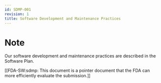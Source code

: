 ```yaml
---
id: SDMP-001
revision: 1
title: Software Development and Maintenance Practices
---
```


# Note

Our software development and maintenance practices are described in the Software Plan.

[[FDA-SW:sdmp: This document is a pointer document that the FDA can more efficiently evaluate the submission.]]